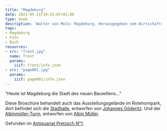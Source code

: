 ```yaml
---
title: "Magdeburg"
date: 2021-05-21T19:15:07+01:00
type: book
description: 'Walter von Molo: Magdeburg. Herausgegeben vom Wirtschafts- und Verkehrsamt der Stadt Magdeburg 1929. <a class="worldcat" href="http://www.worldcat.org/oclc/72236396">&nbsp;</a>'
tags:
- Magdeburg
- Foto
- Buch
resources:
- src: "front.jpg"
  name: front
  params:
    iiif: front/info.json
- src: "page001.jpg"
  params:
    iiif: page001/info.json
---
```


"Heute ist Magdeburg die Stadt des neuen Bauwillens..."
<!--more-->

Diese Broschüre behandelt auch das Ausstellungsgelände im Rotehornpark, dort befindet sich die [Stadhalle](https://de.wikipedia.org/wiki/Stadthalle_Magdeburg), entworfen von [Johannes Göderitz](/tags/Johannes-Göderitz). Und der [Albinmüller-Turm](https://de.wikipedia.org/wiki/Albinm%C3%BCller-Turm), entworfen von [Albin Müller](https://de.wikipedia.org/wiki/Albin_M%C3%BCller).

<div class="source">Gefunden im <a href="https://antiquariat-pretzsch.de/">Antiquariat Pretzsch N°1</a>.</div>
